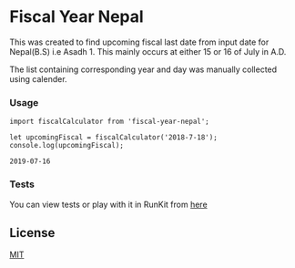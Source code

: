 # Fiscal Year Nepal

This was created to find upcoming fiscal last date from input date for Nepal(B.S) i.e Asadh 1. This mainly occurs at either 15 or 16 of July in A.D.

The list containing corresponding year and day was manually collected using calender.

### Usage

```
import fiscalCalculator from 'fiscal-year-nepal';

let upcomingFiscal = fiscalCalculator('2018-7-18');
console.log(upcomingFiscal);
```

```
2019-07-16
```

### Tests
You can view tests or play with it in RunKit from [here](https://runkit.com/sbimochan/fiscal-year-test)

## License

[MIT](LICENSE)